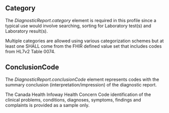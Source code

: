 ## Category
The _DiagnosticReport.category_ element is required in this profile since a typical use would involve searching, sorting for Laboratory test(s) and Laboratory result(s). 

Multiple categories are allowed using various categorization schemes but at least one SHALL come from the FHIR defined value set that includes codes from HL7v2 Table 0074.

## ConclusionCode
The _DiagnosticReport.conclusionCode_ element represents codes with the summary conclusion (interpretation/impression) of the diagnostic report. 

The Canada Health Infoway Health Concern Code identification of the clinical problems, conditions, diagnoses, symptoms, findings and complaints is provided as a sample only.
